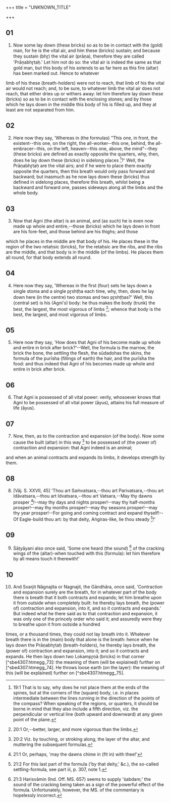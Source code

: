 +++
title = "UNKNOWN_TITLE"

+++


## 01
1. Now some lay down (these bricks) so as to be in contact with the (gold) man, for he is the vital air, and him these (bricks) sustain; and because they sustain (bhr̥) the vital air (prāṇa), therefore they are called 'Prāṇabhr̥taḥ.' Let him not do so: the vital air is indeed the same as that gold man, but this body of his extends to as far here as this fire (altar) has been marked out. Hence to whatever

limb of his these (breath-holders) were not to reach, that limb of his the vital air would not reach; and, to be sure, to whatever limb the vital air does not reach, that either dries up or withers away: let him therefore lay down these (bricks) so as to be in contact with the enclosing stones; and by those which he lays down in the middle this body of his is filled up, and they at least are not separated from him.

## 02
2. Here now they say, 'Whereas in (the formulas) "This one, in front, the existent--this one, on the right, the all-worker--this one, behind, the all-embracer--this, on the left, heaven--this one, above, the mind"--they (these bricks) are defined as exactly opposite the quarters, why, then, does he lay down these (bricks) in sidelong places [^egg_67]?' Well, the Prāṇabhr̥taḥ are the vital airs; and if he were to place them exactly opposite the quarters, then this breath would only pass forward and backward; but inasmuch as he now lays down these (bricks) thus defined in sidelong places, therefore this breath, whilst being a backward and forward one, passes sideways along all the limbs and the whole body.

[^egg_67]: 19:1 That is to say, why does he not place them at the ends of the spines, but at the corners of the (square) body, i.e. in places intermediate between the lines running in the direction of the points of the compass? When speaking of the regions, or quarters, it should be borne in mind that they also include a fifth direction, viz. the perpendicular or vertical line (both upward and downward) at any given point of the plane.

## 03
3. Now that Agni (the altar) is an animal, and (as such) he is even now made up whole and entire,--those (bricks) which he lays down in front are his fore-feet, and those behind are his thighs; and those

which he places in the middle are that body of his. He places these in the region of the two retaḥsic (bricks), for the retaḥsic are the ribs, and the ribs are the middle, and that body is in the middle (of the limbs). He places them all round, for that body extends all round.

## 04
4. Here now they say, 'Whereas in the first (four) sets he lays down a single stoma and a single pr̥shṭḥa each time, why, then, does he lay down here (in the centre) two stomas and two pr̥shṭḥas?' Well, this (central set) is his (Agni's) body: he thus makes the body (trunk) the best, the largest, the most vigorous of limbs [^egg_68]; whence that body is the best, the largest, and most vigorous of limbs.

[^egg_68]: 20:1 Or,--better, larger, and more vigorous than the limbs.

## 05
5. Here now they say, 'How does that Agni of his become made up whole and entire in brick after brick?'--Well, the formula is the marrow, the brick the bone, the settling the flesh, the sūdadohas the skins, the formula of the purīsha (fillings of earth) the hair, and the purīsha the food: and thus indeed that Agni of his becomes made up whole and entire in brick after brick.

## 06
6. That Agni is possessed of all vital power: verily, whosoever knows that Agni to be possessed of all vital power (āyus), attains his full measure of life (āyus).

## 07
7. Now, then, as to the contraction and expansion (of the body). Now some cause the built (altar) in this way [^egg_69] to be possessed of (the power of) contraction and expansion: that Agni indeed is an animal;

[^egg_69]: 20:2 Viz. by touching, or stroking along, the layer of the altar, and muttering the subsequent formulas.

and when an animal contracts and expands its limbs, it develops strength by them.

## 08
8. [Vāj. S. XXVII, 45] 'Thou art Saṁvatsara,--thou art Parivatsara,--thou art Idāvatsara,--thou art Idvatsara,--thou art Vatsara,--May thy dawns prosper [^egg_70]!--may thy days and nights prosper!--may thy half-months prosper!--may thy months prosper!--may thy seasons prosper!--may thy year prosper!--For going and coming contract and expand thyself!--Of Eagle-build thou art: by that deity, Aṅgiras-like, lie thou steady [^egg_71]!'

[^egg_70]: 21:1 Or, perhaps, 'may the dawns chime in (fit in) with thee!'

[^egg_71]: 21:2 For this last part of the formula ('by that deity,' &c.), the so-called settling-formula, see part iii, p. 307, note 1.

## 09
9. Śāṭyāyani also once said, 'Some one heard (the sound) [^egg_72] of the cracking wings of the (altar)-when touched with this (formula): let him therefore by all means touch it therewith!'

[^egg_72]: 21:3 Harisvāmin (Ind. Off. MS. 657) seems to supply 'śabdam;' the sound of the cracking being taken as a sign of the powerful effect of the formula. Unfortunately, however, the MS. of the commentary is hopelessly incorrect.

## 10
10. And Svarjit Nāgnajita or Nagnajit, the Gāndhāra, once said, 'Contraction and expansion surely are the breath, for in whatever part of the body there is breath that it both contracts and expands; let him breathe upon it from outside when completely built: he thereby lays breath, the (power of) contraction and expansion, into it, and so it contracts and expands.' But indeed what he there said as to that contraction and expansion, it was only one of the princely order who said it; and assuredly were they to breathe upon it from outside a hundred

times, or a thousand times, they could not lay breath into it. Whatever breath there is in the (main) body that alone is the breath: hence when he lays down the Prāṇabhr̥taḥ (breath-holders), he thereby lays breath, the (power of) contraction and expansion, into it; and so it contracts and expands. He then lays down two Lokampr̥ṇā (bricks) in that corner [^sbe4307.htmegg_73]: the meaning of them (will be explained) further on [^sbe4307.htmegg_74]. He throws loose earth (on the layer): the meaning of this (will be explained) further on [^sbe4307.htmegg_75].

